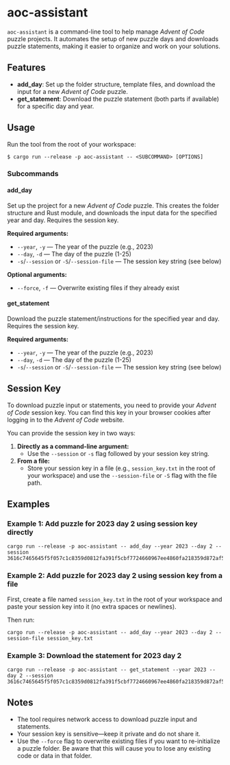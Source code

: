 # aoc-assistant

`aoc-assistant` is a command-line tool to help manage *Advent of Code* puzzle projects. It automates the setup of new
puzzle days and downloads puzzle statements, making it easier to organize and work on your solutions.

## Features

- **add_day**: Set up the folder structure, template files, and download the input for a new *Advent of Code* puzzle.
- **get_statement**: Download the puzzle statement (both parts if available) for a specific day and year.

## Usage

Run the tool from the root of your workspace:

```
$ cargo run --release -p aoc-assistant -- <SUBCOMMAND> [OPTIONS]
```

### Subcommands

#### add_day

Set up the project for a new *Advent of Code* puzzle. This creates the folder structure and Rust module, and downloads
the
input data for the specified year and day. Requires the session key.

**Required arguments:**

- `--year`, `-y` — The year of the puzzle (e.g., 2023)
- `--day`, `-d` — The day of the puzzle (1-25)
- `-s`/`--session` or `-S`/`--session-file` — The session key string (see below)

**Optional arguments:**

- `--force`, `-f` — Overwrite existing files if they already exist

#### get_statement

Download the puzzle statement/instructions for the specified year and day. Requires the session key.

**Required arguments:**

- `--year`, `-y` — The year of the puzzle (e.g., 2023)
- `--day`, `-d` — The day of the puzzle (1-25)
- `-s`/`--session` or `-S`/`--session-file` — The session key string (see below)

## Session Key

To download puzzle input or statements, you need to provide your *Advent of Code* session key. You can find this key in
your browser cookies after logging in to the *Advent of Code* website.

You can provide the session key in two ways:

1. **Directly as a command-line argument:**
    - Use the `--session` or `-s` flag followed by your session key string.
2. **From a file:**
    - Store your session key in a file (e.g., `session_key.txt` in the root of your workspace) and use the
      `--session-file` or `-S` flag with the file path.

## Examples

### Example 1: Add puzzle for 2023 day 2 using session key directly

```
cargo run --release -p aoc-assistant -- add_day --year 2023 --day 2 --session 3616c7465645f5f057c1c8359d0812fa391f5cbf7724660967ee4860fa218359d872af5362e2e592e250d14a6665bf6e2d75aa666dbe67b14c1634
```

### Example 2: Add puzzle for 2023 day 2 using session key from a file

First, create a file named `session_key.txt` in the root of your workspace and paste your session key into it (no extra
spaces or newlines).

Then run:

```
cargo run --release -p aoc-assistant -- add_day --year 2023 --day 2 --session-file session_key.txt
```

### Example 3: Download the statement for 2023 day 2

```
cargo run --release -p aoc-assistant -- get_statement --year 2023 --day 2 --session 3616c7465645f5f057c1c8359d0812fa391f5cbf7724660967ee4860fa218359d872af5362e2e592e250d14a6665bf6e2d75aa666dbe67b14c1634
```

## Notes

- The tool requires network access to download puzzle input and statements.
- Your session key is sensitive—keep it private and do not share it.
- Use the `--force` flag to overwrite existing files if you want to re-initialize a puzzle folder. Be aware that this
  will cause you to lose any existing code or data in that folder.

